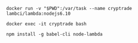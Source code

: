 


````
docker run -v "$PWD":/var/task --name cryptrade lambci/lambda:nodejs6.10

````

````
docker exec -it cryptrade bash
````

````
npm install -g babel-cli node-lambda
````

